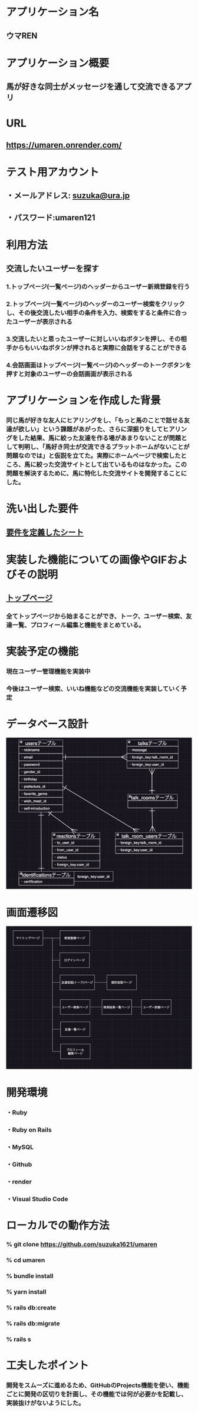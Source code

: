 # アプリケーション名
## ウマREN


# アプリケーション概要
## 馬が好きな同士がメッセージを通して交流できるアプリ


# URL
## https://umaren.onrender.com/


# テスト用アカウント
## ・メールアドレス: suzuka@ura.jp
## ・パスワード:umaren121


# 利用方法
## 交流したいユーザーを探す
### 1.トップページ(一覧ページ)のヘッダーからユーザー新規登録を行う

### 2.トップページ(一覧ページ)のヘッダーのユーザー検索をクリックし、その後交流したい相手の条件を入力、検索をすると条件に合ったユーザーが表示される

### 3.交流したいと思ったユーザーに対しいいねボタンを押し、その相手からもいいねボタンが押されると実際に会話をすることができる

### 4.会話画面はトップページ(一覧ページ)のヘッダーのトークボタンを押すと対象のユーザーの会話画面が表示される 


# アプリケーションを作成した背景
### 同じ馬が好きな友人にヒアリングをし、「もっと馬のことで話せる友達が欲しい」という課題があがった、さらに深掘りをしてヒアリングをした結果、馬に絞った友達を作る場があまりないことが問題として判明し、「馬好き同士が交流できるプラットホームがないことが問題なのでは」と仮説を立てた。実際にホームページで検索したところ、馬に絞った交流サイトとして出ているものはなかった。この問題を解決するために、馬に特化した交流サイトを開発することにした。


# 洗い出した要件
## [要件を定義したシート](https://docs.google.com/spreadsheets/d/1L4lPZqUfL_vLcTrsLZ-L1PT7JLobcRvBaNrdXbjEseY/edit?usp=sharing)


# 実装した機能についての画像やGIFおよびその説明
## [トップページ](https://i.gyazo.com/4a0600c81cbc443a9ee23ac0bd1a0bec.mp4)

### 全てトップページから始まることができ、トーク、ユーザー検索、友達一覧、プロフィール編集と機能をまとめている。


# 実装予定の機能
### 現在ユーザー管理機能を実装中
### 今後はユーザー検索、いいね機能などの交流機能を実装していく予定


# データベース設計
![ER図](app/assets/images/ウマREN_ER図.jpg)


# 画面遷移図
![画面遷移図](app/assets/images/ウマREN_画面遷移図.jpg)


# 開発環境
### ・Ruby
### ・Ruby on Rails
### ・MySQL
### ・Github
### ・render
### ・Visual Studio Code


# ローカルでの動作方法
### % git clone https://github.com/suzuka1621/umaren
### % cd umaren
### % bundle install
### % yarn install
### % rails db:create
### % rails db:migrate
### % rails s


# 工夫したポイント
### 開発をスムーズに進めるため、GitHubのProjects機能を使い、機能ごとに開発の区切りを計画し、その機能では何が必要かを記載し、実装抜けがないようにした。